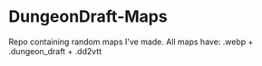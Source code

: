 # DungeonDraft-Maps
Repo containing random maps I've made. All maps have: .webp + .dungeon_draft + .dd2vtt
